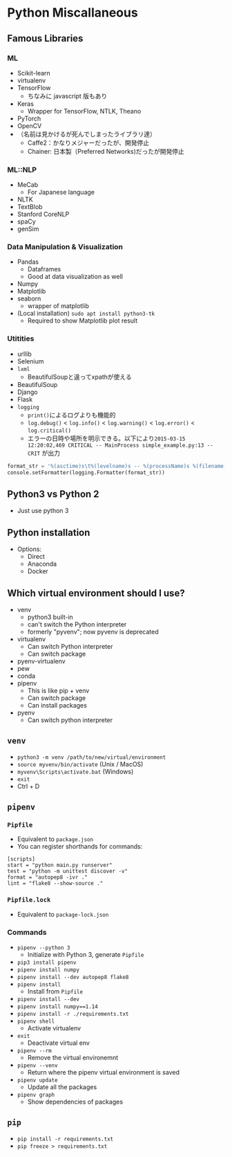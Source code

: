 # Python Miscallaneous

## Famous Libraries

### ML

- Scikit-learn
- virtualenv
- TensorFlow
  - ちなみに javascript 版もあり
- Keras
  - Wrapper for TensorFlow, NTLK, Theano
- PyTorch
- OpenCV
- （名前は見かけるが死んでしまったライブラリ達）
  - Caffe2：かなりメジャーだったが、開発停止
  - Chainer: 日本製（Preferred Networks)だったが開発停止

### ML::NLP

- MeCab
  - For Japanese language
- NLTK
- TextBlob
- Stanford CoreNLP
- spaCy
- genSim

### Data Manipulation & Visualization

- Pandas
  - Dataframes
  - Good at data visualization as well
- Numpy
- Matplotlib
- seaborn
  - wrapper of matplotlib
- (Local installation) `sudo apt install python3-tk`
  - Required to show Matplotlib plot result

### Utitities

- urllib
- Selenium
- `lxml`
  - BeautifulSoupと違ってxpathが使える
- BeautifulSoup
- Django
- Flask
- `logging`
  - `print()`によるログよりも機能的
  - `log.debug()` < `log.info()` < `log.warning()` < `log.error()` < `log.critical()`
  - エラーの日時や場所を明示できる。以下により`2015-03-15 12:20:02,469 CRITICAL -- MainProcess simple_example.py:13 -- CRIT` が出力

```py
format_str = '%(asctime)s\t%(levelname)s -- %(processName)s %(filename)s:%(lineno)s -- %(message)s'
console.setFormatter(logging.Formatter(format_str))
```

## Python3 vs Python 2

- Just use python 3

## Python installation

- Options:
  - Direct
  - Anaconda
  - Docker

## Which virtual environment should I use?

- venv
  - python3 built-in
  - can't switch the Python interpreter
  - formerly "pyvenv"; now pyvenv is deprecated
- virtualenv
  - Can switch Python interpreter
  - Can switch package
- pyenv-virtualenv
- pew
- conda
- pipenv
  - This is like pip + venv
  - Can switch package
  - Can install packages
- pyenv
  - Can switch python interpreter

## `venv`

- `python3 -m venv /path/to/new/virtual/environment`
- `source myvenv/bin/activate` (Unix / MacOS)
- `myvenv\Scripts\activate.bat` (Windows)
- `exit`
- Ctrl + D

## `pipenv`

### `Pipfile`

- Equivalent to `package.json`
- You can register shorthands for commands:

```
[scripts]
start = "python main.py runserver"
test = "python -m unittest discover -v"
format = "autopep8 -ivr ."
lint = "flake8 --show-source ."
```

### `Pipfile.lock`

- Equivalent to `package-lock.json`

### Commands

- `pipenv --python 3`
  - Initialize with Python 3, generate `Pipfile`
- `pip3 install pipenv`
- `pipenv install numpy`
- `pipenv install --dev autopep8 flake8`
- `pipenv install`
  - Install from `Pipfile`
- `pipenv install --dev`
- `pipenv install numpy==1.14`
- `pipenv install -r ./requirements.txt`
- `pipenv shell`
  - Activate virtualenv
- `exit`
  - Deactivate virtual env
- `pipenv --rm`
  - Remove the virtual environemnt
- `pipenv --venv`
  - Return where the pipenv virtual environment is saved
- `pipenv update`
  - Update all the packages
- `pipenv graph`
  - Show dependencies of packages

## `pip`

- `pip install -r requirements.txt`
- `pip freeze > requirements.txt`

